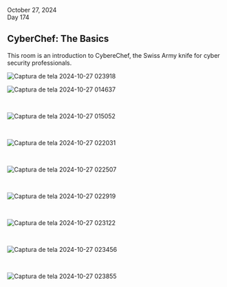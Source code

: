 October 27, 2024<br>
Day 174<br>

<h2>CyberChef: The Basics</h2>
<p>This room is an introduction to CybereChef, the Swiss Army knife for cyber security professionals.</p>

![Captura de tela 2024-10-27 023918](https://github.com/user-attachments/assets/53221070-1397-42b4-b1db-9c1c1a5d5e8a)


![Captura de tela 2024-10-27 014637](https://github.com/user-attachments/assets/19ce8b99-737a-420f-b63a-591b4d6ce486)


<br>

![Captura de tela 2024-10-27 015052](https://github.com/user-attachments/assets/0c8cb2d9-d418-47b8-bb0b-e6a2da97fb2d)

<br>

![Captura de tela 2024-10-27 022031](https://github.com/user-attachments/assets/0b6df4d9-c582-412c-9a8b-70e37defae22)


<br>

![Captura de tela 2024-10-27 022507](https://github.com/user-attachments/assets/a7d1ad67-d483-4f92-93dc-8bb8d3230253)

<br>

![Captura de tela 2024-10-27 022919](https://github.com/user-attachments/assets/d66193ea-f5ae-412e-8391-a84d4380aaa0)


<br>

![Captura de tela 2024-10-27 023122](https://github.com/user-attachments/assets/8ba668ea-0661-448b-86ba-2720eb6725f6)


<br>

![Captura de tela 2024-10-27 023456](https://github.com/user-attachments/assets/b78fd1ce-d202-47ca-a336-440816dbc2c8)


<br>

![Captura de tela 2024-10-27 023855](https://github.com/user-attachments/assets/0d709d4c-83fa-4f3b-8a3f-4e8d25279b3b)
